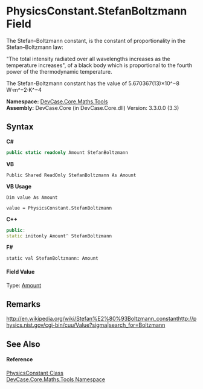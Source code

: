 # PhysicsConstant.StefanBoltzmann Field
 

The Stefan–Boltzmann constant, is the constant of proportionality in the Stefan–Boltzmann law: 

 "The total intensity radiated over all wavelengths increases as the temperature increases", of a black body which is proportional to the fourth power of the thermodynamic temperature. 

 The Stefan-Boltzmann constant has the value of 5.670367(13)×10^−8 W⋅m^−2⋅K^−4

**Namespace:**&nbsp;<a href="N_DevCase_Core_Maths_Tools">DevCase.Core.Maths.Tools</a><br />**Assembly:**&nbsp;DevCase.Core (in DevCase.Core.dll) Version: 3.3.0.0 (3.3)

## Syntax

**C#**<br />
``` C#
public static readonly Amount StefanBoltzmann
```

**VB**<br />
``` VB
Public Shared ReadOnly StefanBoltzmann As Amount
```

**VB Usage**<br />
``` VB Usage
Dim value As Amount

value = PhysicsConstant.StefanBoltzmann

```

**C++**<br />
``` C++
public:
static initonly Amount^ StefanBoltzmann
```

**F#**<br />
``` F#
static val StefanBoltzmann: Amount
```


#### Field Value
Type: <a href="T_DevCase_Core_Maths_Amount">Amount</a>

## Remarks
<a href="http://en.wikipedia.org/wiki/Stefan%E2%80%93Boltzmann_constant" target="_blank">http://en.wikipedia.org/wiki/Stefan%E2%80%93Boltzmann_constant</a><a href="http://physics.nist.gov/cgi-bin/cuu/Value?sigma|search_for=Boltzmann" target="_blank">http://physics.nist.gov/cgi-bin/cuu/Value?sigma|search_for=Boltzmann</a>

## See Also


#### Reference
<a href="T_DevCase_Core_Maths_Tools_PhysicsConstant">PhysicsConstant Class</a><br /><a href="N_DevCase_Core_Maths_Tools">DevCase.Core.Maths.Tools Namespace</a><br />